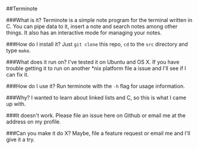 ##Terminote


###What is it?
Terminote is a simple note program for the terminal written in C. You can pipe data to it, insert a note and search notes among other things. It also has an interactive mode for managing your notes. 


###How do I install it?
Just `git clone` this repo, `cd` to the `src` directory and type `make`. 


###What does it run on?
I've tested it on Ubuntu and OS X. If you have trouble getting it to run on another *nix platform file a issue and I'll see if I can fix it.


###How do I use it?
Run terminote with the `-h` flag for usage information.


###Why?
I wanted to learn about linked lists and C, so this is what I came up with.


###It doesn't work.
Please file an issue here on Github or email me at the address on my profile.


###Can you make it do X?
Maybe, file a feature request or email me and I'll give it a try.